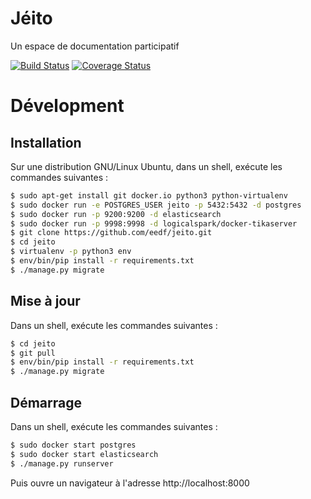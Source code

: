 # Jéito

Un espace de documentation participatif

[![Build Status](https://travis-ci.org/eedf/jeito.svg?branch=master)](https://travis-ci.org/eedf/jeito)
[![Coverage Status](https://coveralls.io/repos/github/eedf/jeito/badge.svg?branch=master)](https://coveralls.io/github/eedf/jeito?branch=master)


# Dévelopment

## Installation

Sur une distribution GNU/Linux Ubuntu, dans un shell, exécute les commandes suivantes :

```bash
$ sudo apt-get install git docker.io python3 python-virtualenv
$ sudo docker run -e POSTGRES_USER jeito -p 5432:5432 -d postgres
$ sudo docker run -p 9200:9200 -d elasticsearch
$ sudo docker run -p 9998:9998 -d logicalspark/docker-tikaserver
$ git clone https://github.com/eedf/jeito.git
$ cd jeito
$ virtualenv -p python3 env
$ env/bin/pip install -r requirements.txt
$ ./manage.py migrate
```

## Mise à jour

Dans un shell, exécute les commandes suivantes :

```bash
$ cd jeito
$ git pull
$ env/bin/pip install -r requirements.txt
$ ./manage.py migrate
```

## Démarrage

Dans un shell, exécute les commandes suivantes :

```bash
$ sudo docker start postgres
$ sudo docker start elasticsearch
$ ./manage.py runserver
```

Puis ouvre un navigateur à l'adresse http://localhost:8000
